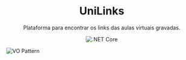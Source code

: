 <div align="center">
 
<h1>UniLinks</h1>

Plataforma para encontrar os links das aulas virtuais gravadas.


![.NET Core](https://github.com/Speckoz/UniLinks/workflows/.NET%20Core/badge.svg)


</div>


![VO Pattern](https://media.discordapp.net/attachments/553858177331101696/704487933100556288/unknown.png?width=887&height=499)
